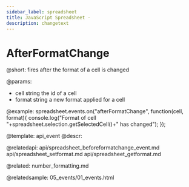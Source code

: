 ```yaml
---
sidebar_label: spreadsheet
title: JavaScript Spreadsheet - 
description: changetext
---
```


AfterFormatChange
=====================

@short: fires after the format of a cell is changed
	
@params:
- cell		string		the id of a cell 
- format 	string		a new format applied for a cell


@example:
spreadsheet.events.on("afterFormatChange", function(cell, format){
 console.log("Format of cell "+spreadsheet.selection.getSelectedCell()+" has changed");
});


@template:	api_event
@descr:


@relatedapi:
api/spreadsheet_beforeformatchange_event.md
api/spreadsheet_setformat.md
api/spreadsheet_getformat.md

@related:
number_formatting.md

@relatedsample:
05_events/01_events.html

